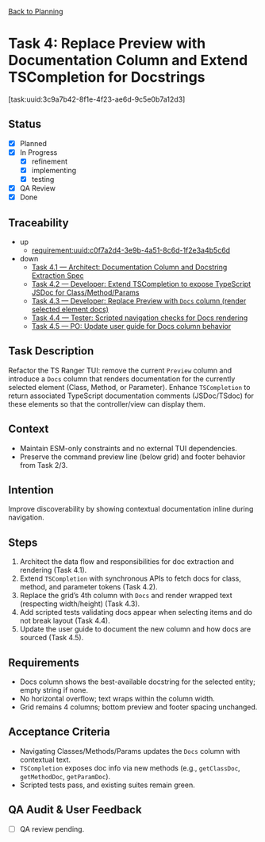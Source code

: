 [Back to Planning](./planning.md)

# Task 4: Replace Preview with Documentation Column and Extend TSCompletion for Docstrings

[task:uuid:3c9a7b42-8f1e-4f23-ae6d-9c5e0b7a12d3]

## Status
- [x] Planned
- [x] In Progress
  - [x] refinement
  - [x] implementing
  - [x] testing
- [x] QA Review
- [x] Done

## Traceability
- up
  - [requirement:uuid:c0f7a2d4-3e9b-4a51-8c6d-1f2e3a4b5c6d](./requiremnents.md)
- down
  - [Task 4.1 — Architect: Documentation Column and Docstring Extraction Spec](./task-4.1-architect-docs-spec.md)
  - [Task 4.2 — Developer: Extend TSCompletion to expose TypeScript JSDoc for Class/Method/Params](./task-4.2-developer-tscompletion-docs.md)
  - [Task 4.3 — Developer: Replace Preview with `Docs` column (render selected element docs)](./task-4.3-developer-docs-column.md)
  - [Task 4.4 — Tester: Scripted navigation checks for Docs rendering](./task-4.4-tester-e2e-docs.md)
  - [Task 4.5 — PO: Update user guide for Docs column behavior](./task-4.5-po-user-guide-update.md)

## Task Description
Refactor the TS Ranger TUI: remove the current `Preview` column and introduce a `Docs` column that renders documentation for the currently selected element (Class, Method, or Parameter). Enhance `TSCompletion` to return associated TypeScript documentation comments (JSDoc/TSdoc) for these elements so that the controller/view can display them.

## Context
- Maintain ESM-only constraints and no external TUI dependencies.
- Preserve the command preview line (below grid) and footer behavior from Task 2/3.

## Intention
Improve discoverability by showing contextual documentation inline during navigation.

## Steps
1. Architect the data flow and responsibilities for doc extraction and rendering (Task 4.1).
2. Extend `TSCompletion` with synchronous APIs to fetch docs for class, method, and parameter tokens (Task 4.2).
3. Replace the grid’s 4th column with `Docs` and render wrapped text (respecting width/height) (Task 4.3).
4. Add scripted tests validating docs appear when selecting items and do not break layout (Task 4.4).
5. Update the user guide to document the new column and how docs are sourced (Task 4.5).

## Requirements
- Docs column shows the best-available docstring for the selected entity; empty string if none.
- No horizontal overflow; text wraps within the column width.
- Grid remains 4 columns; bottom preview and footer spacing unchanged.

## Acceptance Criteria
- Navigating Classes/Methods/Params updates the `Docs` column with contextual text.
- `TSCompletion` exposes doc info via new methods (e.g., `getClassDoc`, `getMethodDoc`, `getParamDoc`).
- Scripted tests pass, and existing suites remain green.

## QA Audit & User Feedback
- [ ] QA review pending.


